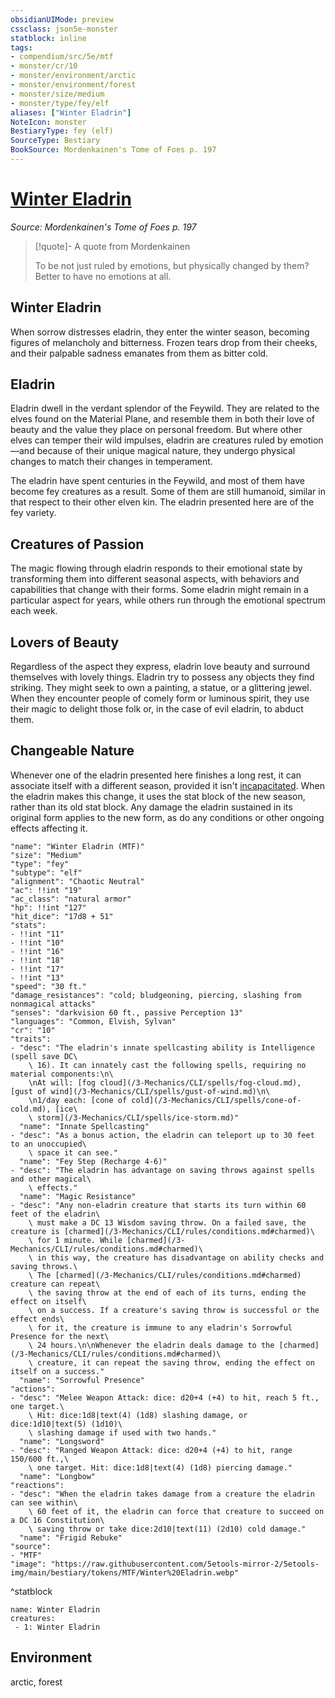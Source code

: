 ```yaml
---
obsidianUIMode: preview
cssclass: json5e-monster
statblock: inline
tags:
- compendium/src/5e/mtf
- monster/cr/10
- monster/environment/arctic
- monster/environment/forest
- monster/size/medium
- monster/type/fey/elf
aliases: ["Winter Eladrin"]
NoteIcon: monster
BestiaryType: fey (elf)
SourceType: Bestiary
BookSource: Mordenkainen's Tome of Foes p. 197
---
```

# [Winter Eladrin](3-Mechanics\CLI\bestiary\fey/winter-eladrin-mtf.md)
*Source: Mordenkainen's Tome of Foes p. 197*  

> [!quote]- A quote from Mordenkainen  
> 
> To be not just ruled by emotions, but physically changed by them? Better to have no emotions at all.

## Winter Eladrin

When sorrow distresses eladrin, they enter the winter season, becoming figures of melancholy and bitterness. Frozen tears drop from their cheeks, and their palpable sadness emanates from them as bitter cold.

## Eladrin

Eladrin dwell in the verdant splendor of the Feywild. They are related to the elves found on the Material Plane, and resemble them in both their love of beauty and the value they place on personal freedom. But where other elves can temper their wild impulses, eladrin are creatures ruled by emotion—and because of their unique magical nature, they undergo physical changes to match their changes in temperament.

The eladrin have spent centuries in the Feywild, and most of them have become fey creatures as a result. Some of them are still humanoid, similar in that respect to their other elven kin. The eladrin presented here are of the fey variety.

## Creatures of Passion

The magic flowing through eladrin responds to their emotional state by transforming them into different seasonal aspects, with behaviors and capabilities that change with their forms. Some eladrin might remain in a particular aspect for years, while others run through the emotional spectrum each week.

## Lovers of Beauty

Regardless of the aspect they express, eladrin love beauty and surround themselves with lovely things. Eladrin try to possess any objects they find striking. They might seek to own a painting, a statue, or a glittering jewel. When they encounter people of comely form or luminous spirit, they use their magic to delight those folk or, in the case of evil eladrin, to abduct them.

## Changeable Nature

Whenever one of the eladrin presented here finishes a long rest, it can associate itself with a different season, provided it isn't [incapacitated](/3-Mechanics/CLI/rules/conditions.md#incapacitated). When the eladrin makes this change, it uses the stat block of the new season, rather than its old stat block. Any damage the eladrin sustained in its original form applies to the new form, as do any conditions or other ongoing effects affecting it.

```statblock
"name": "Winter Eladrin (MTF)"
"size": "Medium"
"type": "fey"
"subtype": "elf"
"alignment": "Chaotic Neutral"
"ac": !!int "19"
"ac_class": "natural armor"
"hp": !!int "127"
"hit_dice": "17d8 + 51"
"stats":
- !!int "11"
- !!int "10"
- !!int "16"
- !!int "18"
- !!int "17"
- !!int "13"
"speed": "30 ft."
"damage_resistances": "cold; bludgeoning, piercing, slashing from nonmagical attacks"
"senses": "darkvision 60 ft., passive Perception 13"
"languages": "Common, Elvish, Sylvan"
"cr": "10"
"traits":
- "desc": "The eladrin's innate spellcasting ability is Intelligence (spell save DC\
    \ 16). It can innately cast the following spells, requiring no material components:\n\
    \nAt will: [fog cloud](/3-Mechanics/CLI/spells/fog-cloud.md), [gust of wind](/3-Mechanics/CLI/spells/gust-of-wind.md)\n\
    \n1/day each: [cone of cold](/3-Mechanics/CLI/spells/cone-of-cold.md), [ice\
    \ storm](/3-Mechanics/CLI/spells/ice-storm.md)"
  "name": "Innate Spellcasting"
- "desc": "As a bonus action, the eladrin can teleport up to 30 feet to an unoccupied\
    \ space it can see."
  "name": "Fey Step (Recharge 4-6)"
- "desc": "The eladrin has advantage on saving throws against spells and other magical\
    \ effects."
  "name": "Magic Resistance"
- "desc": "Any non-eladrin creature that starts its turn within 60 feet of the eladrin\
    \ must make a DC 13 Wisdom saving throw. On a failed save, the creature is [charmed](/3-Mechanics/CLI/rules/conditions.md#charmed)\
    \ for 1 minute. While [charmed](/3-Mechanics/CLI/rules/conditions.md#charmed)\
    \ in this way, the creature has disadvantage on ability checks and saving throws.\
    \ The [charmed](/3-Mechanics/CLI/rules/conditions.md#charmed) creature can repeat\
    \ the saving throw at the end of each of its turns, ending the effect on itself\
    \ on a success. If a creature's saving throw is successful or the effect ends\
    \ for it, the creature is immune to any eladrin's Sorrowful Presence for the next\
    \ 24 hours.\n\nWhenever the eladrin deals damage to the [charmed](/3-Mechanics/CLI/rules/conditions.md#charmed)\
    \ creature, it can repeat the saving throw, ending the effect on itself on a success."
  "name": "Sorrowful Presence"
"actions":
- "desc": "Melee Weapon Attack: dice: d20+4 (+4) to hit, reach 5 ft., one target.\
    \ Hit: dice:1d8|text(4) (1d8) slashing damage, or dice:1d10|text(5) (1d10)\
    \ slashing damage if used with two hands."
  "name": "Longsword"
- "desc": "Ranged Weapon Attack: dice: d20+4 (+4) to hit, range 150/600 ft.,\
    \ one target. Hit: dice:1d8|text(4) (1d8) piercing damage."
  "name": "Longbow"
"reactions":
- "desc": "When the eladrin takes damage from a creature the eladrin can see within\
    \ 60 feet of it, the eladrin can force that creature to succeed on a DC 16 Constitution\
    \ saving throw or take dice:2d10|text(11) (2d10) cold damage."
  "name": "Frigid Rebuke"
"source":
- "MTF"
"image": "https://raw.githubusercontent.com/5etools-mirror-2/5etools-img/main/bestiary/tokens/MTF/Winter%20Eladrin.webp"
```
^statblock

```encounter-table
name: Winter Eladrin
creatures:
 - 1: Winter Eladrin
```

## Environment

arctic, forest